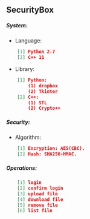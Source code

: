 ## SecurityBox
##### System:
* Language:
```json
    [1] Python 2.7
    [2] C++ 11
```
* Library:
```json
    [1] Python:
        (1) dropbox
        (2) Tkinter
    [2] C++:
        (1) STL
        (2) Crypto++
```
##### Security:
* Algorithm:
```json
    [1] Encryption: AES(CBC).
    [2] Hash: SHA256-HMAC.
```
##### Operations:
```json
    [1] login
    [2] confirm login
    [3] upload file
    [4] download file
    [5] remove file
    [6] list file
```